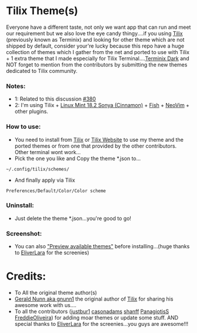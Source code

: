 # Tilix Theme(s)
Everyone have a different taste, not only we want app that can run and meet our requirement but we also love the eye candy thingy....if you using [Tilix](https://github.com/gnunn1/tilix) (previously known as Terminix) and looking for other theme which are not shipped by default, consider your're lucky because this repo have a huge collection of themes which I gather from the net and ported to use with Tilix + 1 extra theme that I made especially for Tilix Terminal....[Terminix Dark](https://github.com/storm119/Tilix-Themes/blob/master/Themes/terminix-dark.json) and NOT forget to mention from the contributors by submitting the new themes dedicated to Tilix community.

### Notes:
* 1: Related to this discussion [#380](https://github.com/gnunn1/terminix/issues/380)
* 2: I'm using Tilix + [Linux Mint 18.2 Sonya (Cinnamon)](https://www.linuxmint.com/) + [Fish](https://github.com/fish-shell/fish-shell) + [NeoVim](https://github.com/neovim/neovim) + other plugins.



### How to use:
* You need to install from [Tilix](https://github.com/gnunn1/tilix) or [Tilix Website](https://gnunn1.github.io/tilix-web/) to use my theme and the ported themes or from one that provided by the other contributors. Other terminal wont work...
* Pick the one you like and Copy the theme *.json to...
```
~/.config/tilix/schemes/
```
* And finally apply via Tilix
```
Preferences/Default/Color/Color scheme
```


### Uninstall:
* Just delete the theme *.json...you're good to go!


### Screenshot:
* You can also ["Preview available themes"](Themes.md) before installing...(huge thanks to [EliverLara](https://github.com/EliverLara) for the screenies) 



# Credits:
* To All the original theme author(s)
* [Gerald Nunn aka gnunn1](https://github.com/gnunn1) the original author of [Tilix](https://github.com/gnunn1/tilix) for sharing his awesome work with us....
* To all the contributors ([justbur1](https://github.com/justbur) [casonadams](https://github.com/casonadams) [shanff](https://github.com/shanff) [PanagiotisS](https://github.com/shanff) [FreddieOliveira](https://github.com/FreddieOliveira)) for adding moar themes or update some stuff. AND special thanks to [EliverLara](https://github.com/EliverLara) for the screenies...you guys are awesome!!!
